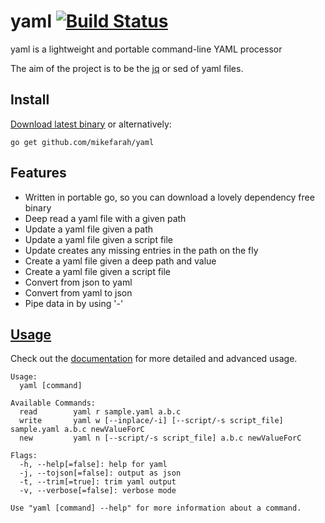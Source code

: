 # yaml [![Build Status](https://travis-ci.org/mikefarah/yaml.svg?branch=master)](https://travis-ci.org/mikefarah/yaml)
yaml is a lightweight and portable command-line YAML processor

The aim of the project is to be the [jq](https://github.com/stedolan/jq) or sed of yaml files.

## Install
[Download latest binary](https://github.com/mikefarah/yaml/releases/latest) or alternatively:
```
go get github.com/mikefarah/yaml
```

## Features
- Written in portable go, so you can download a lovely dependency free binary
- Deep read a yaml file with a given path
- Update a yaml file given a path
- Update a yaml file given a script file
- Update creates any missing entries in the path on the fly
- Create a yaml file given a deep path and value
- Create a yaml file given a script file
- Convert from json to yaml
- Convert from yaml to json
- Pipe data in by using '-'

## [Usage](http://mikefarah.github.io/yaml/)

Check out the [documentation](http://mikefarah.github.io/yaml/) for more detailed and advanced usage.

```
Usage:
  yaml [command]

Available Commands:
  read        yaml r sample.yaml a.b.c
  write       yaml w [--inplace/-i] [--script/-s script_file] sample.yaml a.b.c newValueForC
  new         yaml n [--script/-s script_file] a.b.c newValueForC

Flags:
  -h, --help[=false]: help for yaml
  -j, --tojson[=false]: output as json
  -t, --trim[=true]: trim yaml output
  -v, --verbose[=false]: verbose mode

Use "yaml [command] --help" for more information about a command.
```

